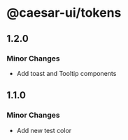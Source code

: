 # @caesar-ui/tokens

## 1.2.0

### Minor Changes

- Add toast and Tooltip components

## 1.1.0

### Minor Changes

- Add new test color
